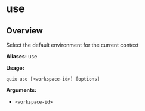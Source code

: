 # use

## Overview

Select the default environment for the current context

**Aliases:** use

**Usage:**

```
quix use [<workspace-id>] [options]
```

**Arguments:**

- `<workspace-id>`

